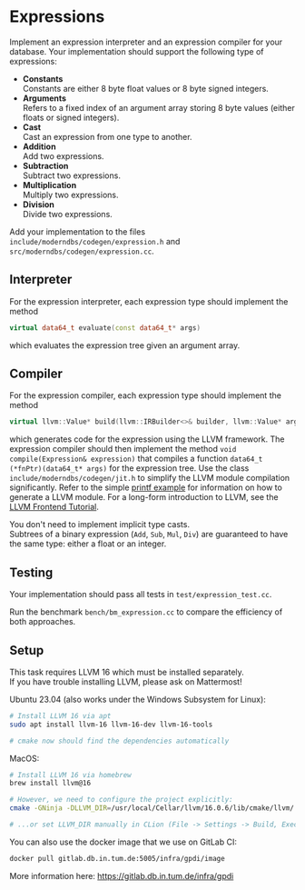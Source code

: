 # Expressions

Implement an expression interpreter and an expression compiler for your database.
Your implementation should support the following type of expressions:

* **Constants**  
  Constants are either 8 byte float values or 8 byte signed integers.
* **Arguments**  
  Refers to a fixed index of an argument array storing 8 byte values (either floats or signed integers).
* **Cast**  
  Cast an expression from one type to another.
* **Addition**  
  Add two expressions.
* **Subtraction**  
  Subtract two expressions.
* **Multiplication**  
  Multiply two expressions.
* **Division**  
  Divide two expressions.

Add your implementation to the files  
`include/moderndbs/codegen/expression.h` and  
`src/moderndbs/codegen/expression.cc`.

## Interpreter
For the expression interpreter, each expression type should implement the method 
```c++
virtual data64_t evaluate(const data64_t* args)
```
which evaluates the expression tree given an argument array.

## Compiler
For the expression compiler, each expression type should implement the method 
```c++
virtual llvm::Value* build(llvm::IRBuilder<>& builder, llvm::Value* args)
```
which generates code for the expression using the LLVM framework.
The expression compiler should then implement the method `void compile(Expression& expression)` that compiles a function `data64_t (*fnPtr)(data64_t* args)` for the expression tree.
Use the class `include/moderndbs/codegen/jit.h` to simplify the LLVM module compilation significantly.
Refer to the simple [printf example](src/codegen/example/printf.cc) for information on how to generate a LLVM module.
For a long-form introduction to LLVM, see the [LLVM Frontend Tutorial](https://llvm.org/docs/tutorial/MyFirstLanguageFrontend/index.html).

You don't need to implement implicit type casts.  
Subtrees of a binary expression (`Add`, `Sub`, `Mul`, `Div`) are guaranteed to have the same type: either a float or an integer.

## Testing
Your implementation should pass all tests in `test/expression_test.cc`.

Run the benchmark `bench/bm_expression.cc` to compare the efficiency of both approaches.

## Setup
This task requires LLVM 16 which must be installed separately.  
If you have trouble installing LLVM, please ask on Mattermost!

Ubuntu 23.04 (also works under the Windows Subsystem for Linux):
```sh
# Install LLVM 16 via apt
sudo apt install llvm-16 llvm-16-dev llvm-16-tools

# cmake now should find the dependencies automatically
```

MacOS:
```sh
# Install LLVM 16 via homebrew
brew install llvm@16

# However, we need to configure the project explicitly:
cmake -GNinja -DLLVM_DIR=/usr/local/Cellar/llvm/16.0.6/lib/cmake/llvm/ $PROJECT_DIRECTORY

# ...or set LLVM_DIR manually in CLion (File -> Settings -> Build, Execution, Deploy -> CMake -> CMake options) 
```

You can also use the docker image that we use on GitLab CI:
```sh
docker pull gitlab.db.in.tum.de:5005/infra/gpdi/image
```
More information here: https://gitlab.db.in.tum.de/infra/gpdi
